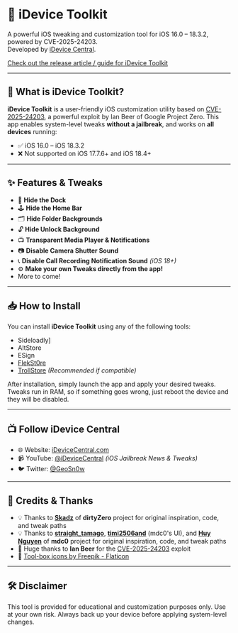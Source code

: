 # 📱 iDevice Toolkit

A powerful iOS tweaking and customization tool for iOS 16.0 – 18.3.2, powered by CVE-2025-24203.  
Developed by [iDevice Central](https://idevicecentral.com).

<a href="https://idevicecentral.com/tweaks/idevice-toolkit-ipa-download/">Check out the release article / guide for iDevice Toolkit</a>

---

## 🔧 What is iDevice Toolkit?

**iDevice Toolkit** is a user-friendly iOS customization utility based on [CVE-2025-24203](https://project-zero.issues.chromium.org/issues/391518636), a powerful exploit by Ian Beer of Google Project Zero. This app enables system-level tweaks **without a jailbreak**, and works on **all devices** running:

- ✅ iOS 16.0 – iOS 18.3.2  
- ❌ Not supported on iOS 17.7.6+ and iOS 18.4+

---

## ✨ Features & Tweaks

- 🧼 **Hide the Dock**
- 🕹 **Hide the Home Bar**
- 🗂 **Hide Folder Backgrounds**
- 🔓 **Hide Unlock Background**
- 📺 **Transparent Media Player & Notifications**
- 📷 **Disable Camera Shutter Sound**
- 📞 **Disable Call Recording Notification Sound** *(iOS 18+)*
- ⚙️ **Make your own Tweaks directly from the app!**
- More to come!

---

## 📥 How to Install

You can install **iDevice Toolkit** using any of the following tools:

- Sideloadly]
- AltStore
- ESign
- [FlekSt0re](https://idevicecentral.com/ios-guide/how-to-get-tweaked-apps-using-flekst0re-on-ios-17/)
- [TrollStore](https://idevicecentral.com/jailbreak-tools/how-to-install-trollstore-on-ios-17-using-trollrestore/) *(Recommended if compatible)*

After installation, simply launch the app and apply your desired tweaks. Tweaks run in RAM, so if something goes wrong, just reboot the device and they will be disabled.

---

## 📺 Follow iDevice Central

- 🌐 Website: [iDeviceCentral.com](https://idevicecentral.com)  
- 📹 YouTube: [@iDeviceCentral](https://youtube.com/@idevicecentral) *(iOS Jailbreak News & Tweaks)*  
- 🐦 Twitter: [@GeoSn0w](https://twitter.com/FCE365)

---

## 🙏 Credits & Thanks

- 💡 Thanks to [**Skadz**](https://twitter.com/skadz108) of **dirtyZero** project for original inspiration, code, and tweak paths  
- 💡 Thanks to [**straight_tamago**](https://twitter.com/straight_tamago), [**timi2506and**](https://github.com/timi2506) (mdc0's UI), and [**Huy Nguyen**](https://x.com/Little_34306) of **mdc0** project for original inspiration, code, and tweak paths  
- 🐛 Huge thanks to **Ian Beer** for the [CVE-2025-24203](https://project-zero.issues.chromium.org/issues/391518636) exploit  
- 🧰 [Tool-box icons by Freepik - Flaticon](https://www.flaticon.com/free-icons/tool-box)

---

## 🛠 Disclaimer

This tool is provided for educational and customization purposes only. Use at your own risk. Always back up your device before applying system-level changes.
